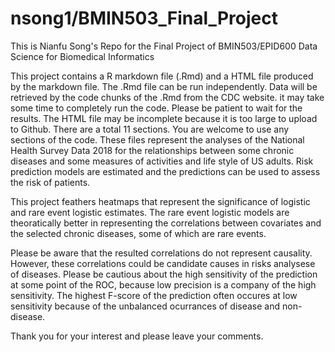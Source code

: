 # nsong1/BMIN503_Final_Project

This is Nianfu Song's Repo for the Final Project of BMIN503/EPID600 Data Science for Biomedical Informatics 

This project contains a R markdown file (.Rmd) and a HTML file produced by the markdown file. The .Rmd file can be run independently. Data will be retrieved by the code chunks of the .Rmd from the CDC website. it may take some time to completely run the code. Please be patient to wait for the results.  The HTML file may be incomplete because it is too large to upload to Github. There are a total 11 sections. You are welcome to use any sections of the code. These files represent the analyses of the National Health Survey Data 2018 for the relationships between some chronic diseases and some measures of activities and life style of US adults. Risk prediction models are estimated and the predictions can be used to assess the risk of patients. 

This project feathers heatmaps that represent the significance of logistic and rare event logistic estimates. The rare event logistic models are theoratically better in representing the correlations between covariates and the selected chronic diseases, some of which are rare events. 

Please be aware that the resulted correlations do not represent causality. However, these correlations could be candidate causes in risks analysese of diseases. Please be cautious about the high sensitivity of the prediction at some point of the ROC, because low precision is a company of the high sensitivity. The highest F-score of the prediction often occures at low sensitivity because of the unbalanced ocurrances of disease and non-disease. 

Thank you for your interest and please leave your comments.

